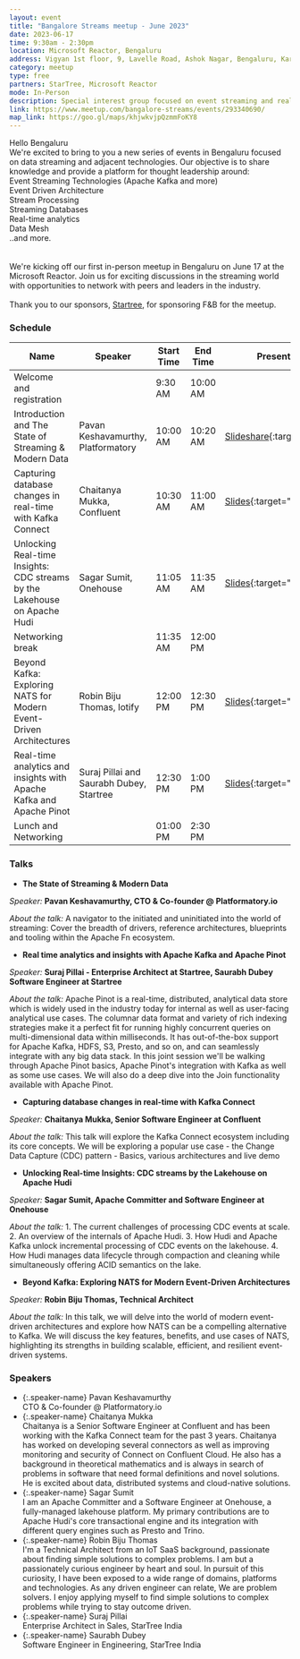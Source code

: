 ```yaml
---
layout: event
title: "Bangalore Streams meetup - June 2023"
date: 2023-06-17
time: 9:30am - 2:30pm
location: Microsoft Reactor, Bengaluru
address: Vigyan 1st floor, 9, Lavelle Road, Ashok Nagar, Bengaluru, Karnataka 560001
category: meetup
type: free
partners: StarTree, Microsoft Reactor
mode: In-Person
description: Special interest group focused on event streaming and real time analytics
link: https://www.meetup.com/bangalore-streams/events/293340690/
map_link: https://goo.gl/maps/khjwkvjpQzmmFoKY8
---
```


<div class="about">
Hello Bengaluru
<br>
We're excited to bring to you a new series of events in Bengaluru focused on data streaming and adjacent technologies. Our objective is to share knowledge and provide a platform for thought leadership around:
<br>
Event Streaming Technologies (Apache Kafka and more)<br>
Event Driven Architecture<br>
Stream Processing<br>
Streaming Databases<br>
Real-time analytics<br>
Data Mesh<br>
..and more.<br>
<br><br>
We're kicking off our first in-person meetup in Bengaluru on June 17 at the Microsoft Reactor. Join us for exciting discussions in the streaming world with opportunities to network with peers and leaders in the industry.
<br><br>
Thank you to our sponsors, <a href="https://startree.ai" target="_blank">Startree</a>, for sponsoring F&B for the meetup.
</div>

### Schedule

| Name                                                                      | Speaker                                  | Start Time | End Time | Presentation                                                                                                                         | Recording                                                  |
| ------------------------------------------------------------------------- | ---------------------------------------- | ---------- | -------- | ------------------------------------------------------------------------------------------------------------------------------------ | ---------------------------------------------------------- |
| Welcome and registration                                                  |                                          | 9:30 AM    | 10:00 AM |                                                                                                                                      |                                                            |
| Introduction and The State of Streaming & Modern Data                     | Pavan Keshavamurthy, Platformatory       | 10:00 AM   | 10:20 AM | [Slideshare](https://www.slideshare.net/AvinashUpadhyaya3/the-state-of-streamingpdf){:target="\_blank"}                              | [YouTube](https://youtu.be/xA-OwGdqcXk){:target="\_blank"} |
| Capturing database changes in real-time with Kafka Connect                | Chaitanya Mukka, Confluent               | 10:30 AM   | 11:00 AM | [Slides](https://docs.google.com/presentation/d/1X4ng98TI5oGRlMsVfC9NpIsL-_NBaLxhdrDcYLzFVp0/edit?usp=drive_link){:target="\_blank"} | [YouTube](https://youtu.be/f85LMBPW0_8){:target="\_blank"} |
| Unlocking Real-time Insights: CDC streams by the Lakehouse on Apache Hudi | Sagar Sumit, Onehouse                    | 11:05 AM   | 11:35 AM | [Slides](https://docs.google.com/presentation/d/1j_TmjsDPdXwFoWVafkN4ccF7JYx769LyOaFkkmkn11s/edit?usp=drive_link){:target="\_blank"} | [YouTube](https://youtu.be/ingJ_6CND0w){:target="\_blank"} |
| Networking break                                                          |                                          | 11:35 AM   | 12:00 PM |                                                                                                                                      |                                                            |
| Beyond Kafka: Exploring NATS for Modern Event-Driven Architectures        | Robin Biju Thomas, Iotify                | 12:00 PM   | 12:30 PM | [Slides](https://drive.google.com/file/d/1m0YPQOOOQT76lBrOpHD3Bwl0BRvivRqi/view?usp=drive_link){:target="\_blank"}                   | [YouTube](https://youtu.be/2gPoEt52CIE){:target="\_blank"} |
| Real-time analytics and insights with Apache Kafka and Apache Pinot       | Suraj Pillai and Saurabh Dubey, Startree | 12:30 PM   | 1:00 PM  | [Slides](https://docs.google.com/presentation/d/1D-W09zuYNOKbA3fo-RNG-P1Jp7QmgroG4XXxLBgTdIU/edit?usp=drive_link){:target="\_blank"} | [YouTube](https://youtu.be/rPgrF2gs7dk){:target="\_blank"} |
| Lunch and Networking                                                      |                                          | 01:00 PM   | 2:30 PM  |                                                                                                                                      |                                                            |                                                                                                                                   |                                                            |

### Talks

- **The State of Streaming & Modern Data**

_Speaker:_ **Pavan Keshavamurthy, CTO & Co-founder @ Platformatory.io**

_About the talk:_ A navigator to the initiated and uninitiated into the world of streaming: Cover the breadth of drivers, reference architectures, blueprints and tooling within the Apache Fn ecosystem.

- **Real time analytics and insights with Apache Kafka and Apache Pinot**

_Speaker:_ **Suraj Pillai - Enterprise Architect at Startree, Saurabh Dubey Software Engineer at Startree**

_About the talk:_ Apache Pinot is a real-time, distributed, analytical data store which is widely used in the industry today for internal as well as user-facing analytical use cases. The columnar data format and variety of rich indexing strategies make it a perfect fit for running highly concurrent queries on multi-dimensional data within milliseconds. It has out-of-the-box support for Apache Kafka, HDFS, S3, Presto, and so on, and can seamlessly integrate with any big data stack. In this joint session we'll be walking through Apache Pinot basics, Apache Pinot's integration with Kafka as well as some use cases. We will also do a deep dive into the Join functionality available with Apache Pinot.

- **Capturing database changes in real-time with Kafka Connect**

_Speaker:_ **Chaitanya Mukka, Senior Software Engineer at Confluent**

_About the talk:_ This talk will explore the Kafka Connect ecosystem including its core concepts. We will be exploring a popular use case - the Change Data Capture (CDC) pattern - Basics, various architectures and live demo

- **Unlocking Real-time Insights: CDC streams by the Lakehouse on Apache Hudi**

_Speaker:_ **Sagar Sumit, Apache Committer and Software Engineer at Onehouse**

_About the talk:_ 1. The current challenges of processing CDC events at scale. 2. An overview of the internals of Apache Hudi. 3. How Hudi and Apache Kafka unlock incremental processing of CDC events on the lakehouse. 4. How Hudi manages data lifecycle through compaction and cleaning while simultaneously offering ACID semantics on the lake.

- **Beyond Kafka: Exploring NATS for Modern Event-Driven Architectures**

_Speaker:_ **Robin Biju Thomas, Technical Architect**

_About the talk:_ In this talk, we will delve into the world of modern event-driven architectures and explore how NATS can be a compelling alternative to Kafka. We will discuss the key features, benefits, and use cases of NATS, highlighting its strengths in building scalable, efficient, and resilient event-driven systems.

### Speakers

- {:.speaker-name} Pavan Keshavamurthy <br> <span class="speaker-description">CTO & Co-founder @ Platformatory.io</span>
- {:.speaker-name} Chaitanya Mukka <br> <span class="speaker-description">Chaitanya is a Senior Software Engineer at Confluent and has been working with the Kafka Connect team for the past 3 years. Chaitanya has worked on developing several connectors as well as improving monitoring and security of Connect on Confluent Cloud. He also has a background in theoretical mathematics and is always in search of problems in software that need formal definitions and novel solutions. He is excited about data, distributed systems and cloud-native solutions.</span>
- {:.speaker-name} Sagar Sumit <br> <span class="speaker-description">I am an Apache Committer and a Software Engineer at Onehouse, a fully-managed lakehouse platform. My primary contributions are to Apache Hudi's core transactional engine and its integration with different query engines such as Presto and Trino.</span>
- {:.speaker-name} Robin Biju Thomas <br> <span class="speaker-description">I'm a Technical Architect from an IoT SaaS background, passionate about finding simple solutions to complex problems. I am but a passionately curious engineer by heart and soul. In pursuit of this curiosity, I have been exposed to a wide range of domains, platforms and technologies. As any driven engineer can relate, We are problem solvers. I enjoy applying myself to find simple solutions to complex problems while trying to stay outcome driven.</span>
- {:.speaker-name} Suraj Pillai <br> <span class="speaker-description">Enterprise Architect in Sales, StarTree India</span>
- {:.speaker-name} Saurabh Dubey <br> <span class="speaker-description">Software Engineer in Engineering, StarTree India</span>
